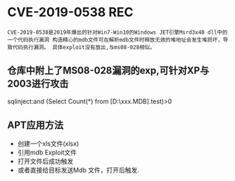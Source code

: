 # CVE-2019-0538 REC
`
CVE-2019-0538是2019年爆出的针对Win7-Win10的Windows JET引擎Msrd3x40 dll中的一个代码执行漏洞
构造精心的mdb文件可在解析mdb文件时释放无效的堆地址会发生堆损坏，导致代码执行漏洞。
具体exploit没有放出,与ms08-028相似。
`
## 仓库中附上了MS08-028漏洞的exp,可针对XP与2003进行攻击
sqlinject:and (Select Count(*) from [D:\xxx.MDB].test)>0
## APT应用方法
+ 创建一个xls文件(xlsx)
+ 引用mdb Exploit文件
+ 打开文件后成功触发
+ 或者直接给目标发送Mdb 文件，打开后触发.
